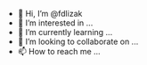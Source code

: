 - 👋 Hi, I’m @fdlizak
- 👀 I’m interested in ...
- 🌱 I’m currently learning ...
- 💞️ I’m looking to collaborate on ...
- 📫 How to reach me ...

<!---
fdlizak/fdlizak is a ✨ special ✨ repository because its `README.md` (this file) appears on your GitHub profile.
You can click the Preview link to take a look at your changes.
--->

